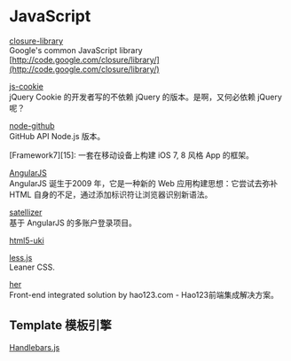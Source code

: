 JavaScript
==========

[closure-library](https://github.com/Ju2ender/closure-library)    
Google's common JavaScript library [http://code.google.com/closure/library/](http://code.google.com/closure/library/)

[js-cookie](https://github.com/Ju2ender/js-cookie)    
jQuery Cookie 的开发者写的不依赖 jQuery 的版本。是啊，又何必依赖 jQuery 呢？

[node-github](https://github.com/Ju2ender/node-github)    
GitHub API Node.js 版本。

[Framework7][15]: 一套在移动设备上构建 iOS 7, 8 风格 App 的框架。

[AngularJS](https://github.com/Ju2ender/angular.js)    
AngularJS 诞生于2009 年，它是一种新的 Web 应用构建思想：它尝试去弥补 HTML 自身的不足，通过添加标识符让浏览器识别新语法。

[satellizer](https://github.com/sahat/satellizer)    
基于 AngularJS 的多账户登录项目。

[html5-uki](https://github.com/bartuer/html5-uki)

[less.js](https://github.com/Ju2ender/less.js)    
Leaner CSS.

[her](https://github.com/Ju2ender/her)    
Front-end integrated solution by hao123.com - Hao123前端集成解决方案。

Template 模板引擎
----------------

[Handlebars.js](https://github.com/Ju2ender/handlebars.js)
